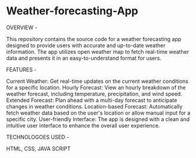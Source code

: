 # Weather-forecasting-App

OVERVIEW -

This repository contains the source code for a weather forecasting app designed to provide users with accurate and up-to-date weather information. The app utilizes open weather map to fetch real-time weather data and presents it in an easy-to-understand format for users.

FEATURES -

Current Weather: Get real-time updates on the current weather conditions for a specific location.
Hourly Forecast: View an hourly breakdown of the weather forecast, including temperature, precipitation, and wind speed.
Extended Forecast: Plan ahead with a multi-day forecast to anticipate changes in weather conditions.
Location-based Forecast: Automatically fetch weather data based on the user's location or allow manual input for a specific city.
User-friendly Interface: The app is designed with a clean and intuitive user interface to enhance the overall user experience.

TECHNOLOGOES USED - 

HTML, CSS, JAVA SCRIPT
